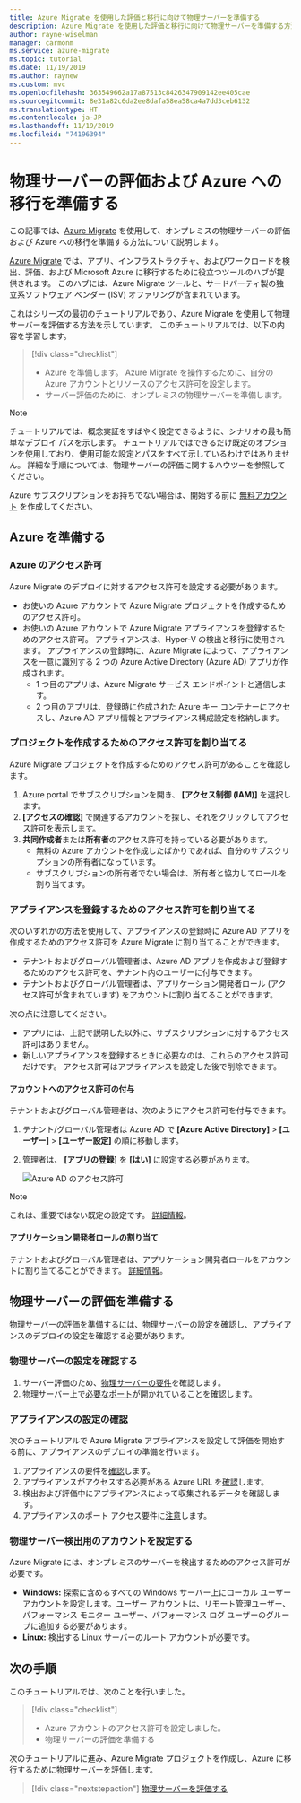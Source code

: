 ```yaml
---
title: Azure Migrate を使用した評価と移行に向けて物理サーバーを準備する
description: Azure Migrate を使用した評価と移行に向けて物理サーバーを準備する方法について説明します。
author: rayne-wiselman
manager: carmonm
ms.service: azure-migrate
ms.topic: tutorial
ms.date: 11/19/2019
ms.author: raynew
ms.custom: mvc
ms.openlocfilehash: 363549662a17a87513c8426347909142ee405cae
ms.sourcegitcommit: 8e31a82c6da2ee8dafa58ea58ca4a7dd3ceb6132
ms.translationtype: HT
ms.contentlocale: ja-JP
ms.lasthandoff: 11/19/2019
ms.locfileid: "74196394"
---
```

# <a name="prepare-for-assessment-and-migration-of-physical-servers-to-azure"></a>物理サーバーの評価および Azure への移行を準備する

この記事では、[Azure Migrate](migrate-services-overview.md) を使用して、オンプレミスの物理サーバーの評価および Azure への移行を準備する方法について説明します。

[Azure Migrate](migrate-overview.md) では、アプリ、インフラストラクチャ、およびワークロードを検出、評価、および Microsoft Azure に移行するために役立つツールのハブが提供されます。 このハブには、Azure Migrate ツールと、サードパーティ製の独立系ソフトウェア ベンダー (ISV) オファリングが含まれています。 

これはシリーズの最初のチュートリアルであり、Azure Migrate を使用して物理サーバーを評価する方法を示しています。 このチュートリアルでは、以下の内容を学習します。

> [!div class="checklist"]
> * Azure を準備します。 Azure Migrate を操作するために、自分の Azure アカウントとリソースのアクセス許可を設定します。
> * サーバー評価のために、オンプレミスの物理サーバーを準備します。


> [!NOTE]
> チュートリアルでは、概念実証をすばやく設定できるように、シナリオの最も簡単なデプロイ パスを示します。 チュートリアルではできるだけ既定のオプションを使用しており、使用可能な設定とパスをすべて示しているわけではありません。 詳細な手順については、物理サーバーの評価に関するハウツーを参照してください。


Azure サブスクリプションをお持ちでない場合は、開始する前に [無料アカウント](https://azure.microsoft.com/pricing/free-trial/) を作成してください。


## <a name="prepare-azure"></a>Azure を準備する

### <a name="azure-permissions"></a>Azure のアクセス許可

Azure Migrate のデプロイに対するアクセス許可を設定する必要があります。

- お使いの Azure アカウントで Azure Migrate プロジェクトを作成するためのアクセス許可。
- お使いの Azure アカウントで Azure Migrate アプライアンスを登録するためのアクセス許可。 アプライアンスは、Hyper-V の検出と移行に使用されます。 アプライアンスの登録時に、Azure Migrate によって、アプライアンスを一意に識別する 2 つの Azure Active Directory (Azure AD) アプリが作成されます。
    - 1 つ目のアプリは、Azure Migrate サービス エンドポイントと通信します。
    - 2 つ目のアプリは、登録時に作成された Azure キー コンテナーにアクセスし、Azure AD アプリ情報とアプライアンス構成設定を格納します。



### <a name="assign-permissions-to-create-project"></a>プロジェクトを作成するためのアクセス許可を割り当てる

Azure Migrate プロジェクトを作成するためのアクセス許可があることを確認します。

1. Azure portal でサブスクリプションを開き、 **[アクセス制御 (IAM)]** を選択します。
2. **[アクセスの確認]** で関連するアカウントを探し、それをクリックしてアクセス許可を表示します。
3. **共同作成者**または**所有者**のアクセス許可を持っている必要があります。
    - 無料の Azure アカウントを作成したばかりであれば、自分のサブスクリプションの所有者になっています。
    - サブスクリプションの所有者でない場合は、所有者と協力してロールを割り当てます。


### <a name="assign-permissions-to-register-the-appliance"></a>アプライアンスを登録するためのアクセス許可を割り当てる

次のいずれかの方法を使用して、アプライアンスの登録時に Azure AD アプリを作成するためのアクセス許可を Azure Migrate に割り当てることができます。

- テナントおよびグローバル管理者は、Azure AD アプリを作成および登録するためのアクセス許可を、テナント内のユーザーに付与できます。
- テナントおよびグローバル管理者は、アプリケーション開発者ロール (アクセス許可が含まれています) をアカウントに割り当てることができます。

次の点に注意してください。

- アプリには、上記で説明した以外に、サブスクリプションに対するアクセス許可はありません。
- 新しいアプライアンスを登録するときに必要なのは、これらのアクセス許可だけです。 アクセス許可はアプライアンスを設定した後で削除できます。


#### <a name="grant-account-permissions"></a>アカウントへのアクセス許可の付与

テナントおよびグローバル管理者は、次のようにアクセス許可を付与できます。

1. テナント/グローバル管理者は Azure AD で **[Azure Active Directory]**  >  **[ユーザー]**  >  **[ユーザー設定]** の順に移動します。
2. 管理者は、 **[アプリの登録]** を **[はい]** に設定する必要があります。

    ![Azure AD のアクセス許可](./media/tutorial-prepare-hyper-v/aad.png)

> [!NOTE]
> これは、重要ではない既定の設定です。 [詳細情報](https://docs.microsoft.com/azure/active-directory/develop/active-directory-how-applications-are-added#who-has-permission-to-add-applications-to-my-azure-ad-instance)。

#### <a name="assign-application-developer-role"></a>アプリケーション開発者ロールの割り当て

テナントおよびグローバル管理者は、アプリケーション開発者ロールをアカウントに割り当てることができます。 [詳細情報](https://docs.microsoft.com/azure/active-directory/fundamentals/active-directory-users-assign-role-azure-portal)。


## <a name="prepare-for-physical-server-assessment"></a>物理サーバーの評価を準備する

物理サーバーの評価を準備するには、物理サーバーの設定を確認し、アプライアンスのデプロイの設定を確認する必要があります。

### <a name="verify-physical-server-settings"></a>物理サーバーの設定を確認する

1. サーバー評価のため、[物理サーバーの要件](migrate-support-matrix-physical.md#assessment-physical-server-requirements)を確認します。
2. 物理サーバー上で[必要なポート](migrate-support-matrix-physical.md#assessment-port-requirements)が開かれていることを確認します。


### <a name="verify-appliance-settings"></a>アプライアンスの設定の確認

次のチュートリアルで Azure Migrate アプライアンスを設定して評価を開始する前に、アプライアンスのデプロイの準備を行います。

1. アプライアンスの要件を[確認](migrate-support-matrix-physical.md#assessment-appliance-requirements)します。
2. アプライアンスがアクセスする必要がある Azure URL を[確認](migrate-support-matrix-physical.md#assessment-appliance-url-access)します。
3. 検出および評価中にアプライアンスによって収集されるデータを確認します。
4. アプライアンスのポート アクセス要件に[注意](migrate-support-matrix-physical.md#assessment-port-requirements)します。


### <a name="set-up-an-account-for-physical-server-discovery"></a>物理サーバー検出用のアカウントを設定する

Azure Migrate には、オンプレミスのサーバーを検出するためのアクセス許可が必要です。

- **Windows:** 探索に含めるすべての Windows サーバー上にローカル ユーザー アカウントを設定します。ユーザー アカウントは、リモート管理ユーザー、パフォーマンス モニター ユーザー、パフォーマンス ログ ユーザーのグループに追加する必要があります。
- **Linux:** 検出する Linux サーバーのルート アカウントが必要です。


## <a name="next-steps"></a>次の手順

このチュートリアルでは、次のことを行いました。

> [!div class="checklist"]
> * Azure アカウントのアクセス許可を設定しました。
> * 物理サーバーの評価を準備する

次のチュートリアルに進み、Azure Migrate プロジェクトを作成し、Azure に移行するために物理サーバーを評価します。

> [!div class="nextstepaction"]
> [物理サーバーを評価する](./tutorial-assess-physical.md)
